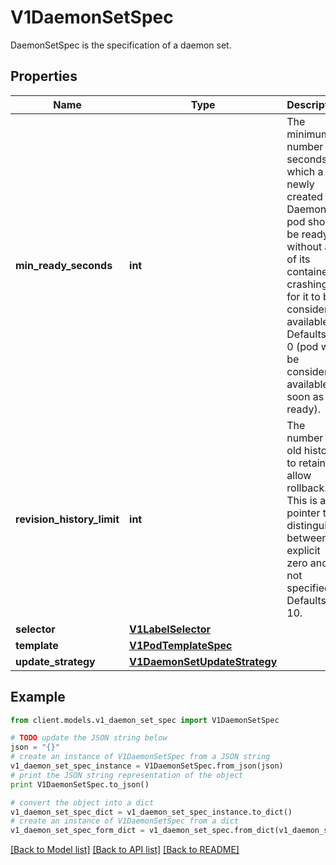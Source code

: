 # V1DaemonSetSpec

DaemonSetSpec is the specification of a daemon set.

## Properties
Name | Type | Description | Notes
------------ | ------------- | ------------- | -------------
**min_ready_seconds** | **int** | The minimum number of seconds for which a newly created DaemonSet pod should be ready without any of its container crashing, for it to be considered available. Defaults to 0 (pod will be considered available as soon as it is ready). | [optional] 
**revision_history_limit** | **int** | The number of old history to retain to allow rollback. This is a pointer to distinguish between explicit zero and not specified. Defaults to 10. | [optional] 
**selector** | [**V1LabelSelector**](V1LabelSelector.md) |  | 
**template** | [**V1PodTemplateSpec**](V1PodTemplateSpec.md) |  | 
**update_strategy** | [**V1DaemonSetUpdateStrategy**](V1DaemonSetUpdateStrategy.md) |  | [optional] 

## Example

```python
from client.models.v1_daemon_set_spec import V1DaemonSetSpec

# TODO update the JSON string below
json = "{}"
# create an instance of V1DaemonSetSpec from a JSON string
v1_daemon_set_spec_instance = V1DaemonSetSpec.from_json(json)
# print the JSON string representation of the object
print V1DaemonSetSpec.to_json()

# convert the object into a dict
v1_daemon_set_spec_dict = v1_daemon_set_spec_instance.to_dict()
# create an instance of V1DaemonSetSpec from a dict
v1_daemon_set_spec_form_dict = v1_daemon_set_spec.from_dict(v1_daemon_set_spec_dict)
```
[[Back to Model list]](../README.md#documentation-for-models) [[Back to API list]](../README.md#documentation-for-api-endpoints) [[Back to README]](../README.md)


